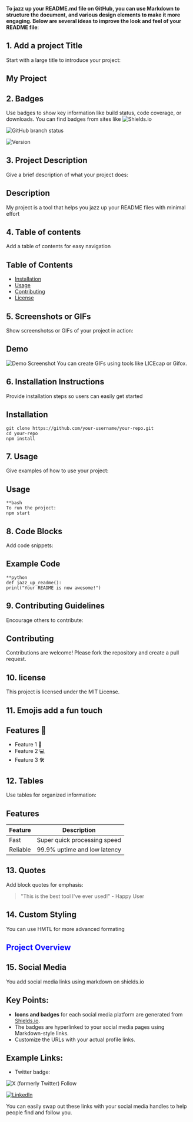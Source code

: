 
**To jazz up your README.md file on GitHub, you can use Markdown to structure the document, and various design elements to make it more engaging. Below are several ideas to improve the look and feel of your README file**:

## 1. Add a project Title

Start with a large title to introduce your project:
## My Project

## 2. Badges

Use badges to show key information like build status, code coverage, or downloads. You can find badges from sites like ![Shields.io](https://shields.io) 

![GitHub branch status](https://img.shields.io/github/checks-status/ifiok-akpan/jazz_up_readme/main)

![Version](https://img.shields.io/badge/version-1.0.0-blue)

## 3. Project Description

Give a brief description of what your project does:

## Description
My project is a tool that helps you jazz up your README files with minimal  	effort

## 4. Table of contents

Add a table of contents for easy navigation
## Table of Contents
- [Installation](#installation)
- [Usage](#usage)
- [Contributing](#contributing)
- [License](#license)

## 5. Screenshots or GIFs

Show screenshotss or GIFs of your project in action:
## Demo
![Demo Screenshot](https://link-to-your-screenshot.com/screenshot.png)
You can create GIFs using tools like LICEcap or Gifox.

## 6. Installation Instructions

Provide installation steps so users can easily get started
## Installation
	git clone https://github.com/your-username/your-repo.git
	cd your-repo
	npm install

## 7. Usage
Give examples of how to use your project:
## Usage
	**bash
	To run the project:
	npm start

## 8. Code Blocks
Add code snippets:
## Example Code
	**python
	def jazz_up_readme():
	print("Your README is now awesome!")

## 9. Contributing Guidelines
Encourage others to contribute:
## Contributing
Contributions are welcome! Please fork the repository and create a pull request.

## 10. license

This project is licensed under the MIT License.

## 11. Emojis add a fun touch

## Features 🚀
- Feature 1 🎉
- Feature 2 💻
- Feature 3 🛠

## 12. Tables

Use tables for organized information:
## Features
| Feature       | Description                         |
| ------------- | ----------------------------------- |
| Fast          | Super quick processing speed        |
| Reliable      | 99.9% uptime and low latency        |

## 13. Quotes

Add block quotes for emphasis:
> "This is the best tool I've ever used!" - Happy User

## 14. Custom Styling

You can use HMTL for more advanced formating
<h2 style="color:blue">Project Overview</h2>

## 15. Social Media

You add social media links using markdown on shields.io

## Key Points:
- **Icons and badges** for each social media platform are generated from [Shields.io](https://shields.io/).
- The badges are hyperlinked to your social media pages using Markdown-style links.
- Customize the URLs with your actual profile links.

## Example Links:
- Twitter badge:

![X (formerly Twitter) Follow](https://img.shields.io/twitter/follow/iameseme)


[![LinkedIn](https://img.shields.io/badge/LinkedIn-YourProfile-blue?logo=linkedin)](https://www.linkedin.com/in/ifiok-akpan-360b69166/)

You can easily swap out these links with your social media handles to help people find and follow you.

